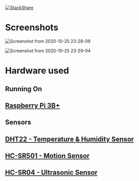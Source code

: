 [![StackShare](http://img.shields.io/badge/tech-stack-0690fa.svg?style=flat)](https://stackshare.io/bthompson7/pi-sensor)

# Screenshots

![Screenshot from 2020-10-25 23-28-09](https://user-images.githubusercontent.com/35780502/97131196-e5aeee00-1719-11eb-9099-057411d73a22.png)

![Screenshot from 2020-10-25 23-29-04](https://user-images.githubusercontent.com/35780502/97131194-e5165780-1719-11eb-89c6-7d435728d4c7.png)

# Hardware used

## Running On

## [Raspberry Pi 3B+](https://www.amazon.com/s?k=raspberry+Pi+3B%2B&ref=nb_sb_noss)

## Sensors

## [DHT22 - Temperature & Humidity Sensor](https://www.amazon.com/s?k=dht22&ref=nb_sb_noss_1)

## [HC-SR501 - Motion Sensor](https://www.amazon.com/s?k=HC-SR501+sensor&ref=nb_sb_noss)

## [HC-SR04 - Ultrasonic Sensor](https://www.amazon.com/s?k=HC-SR04&ref=nb_sb_noss)
